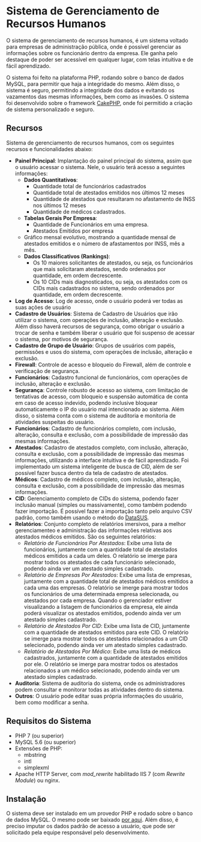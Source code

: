 # Sistema de Gerenciamento de Recursos Humanos

O sistema de gerenciamento de recursos humanos, é um sistema voltado para empresas de administração pública, onde é possível gerenciar as informações sobre os funcionário dentro da empresa. Ele ganha pelo destaque de poder ser acessível em qualquer lugar, com telas intuitiva e de fácil aprendizado.

O sistema foi feito na plataforma PHP, rodando sobre o banco de dados MySQL, para permitir que haja a integridade do mesmo. Além disso, o sistema é seguro, permitindo a integridade dos dados e evitando os vazamentos das mesmas informações, bem como as invasões. O sistema foi desenvolvido sobre o framework [CakePHP](http://cakephp.org), onde foi permitido a criação de sistema personalizado e seguro.

## Recursos

Sistema de gerenciamento de recursos humanos, com os seguintes recursos e funcionalidades abaixo:

- **Painel Principal**: Implantação do painel principal do sistema, assim que o usuário acessar o sistema. Nele, o usuário terá acesso a seguintes informações:
    - **Dados Quantitativos**:
        - Quantidade total de funcionários cadastrados
        - Quantidade total de atestados emitidos nos últimos 12 meses
        - Quantidade de atestados que resultaram no afastamento de INSS nos últimos 12 meses
        - Quantidade de médicos cadastrados.
    - **Tabelas Gerais Por Empresa**:
        - Quantidade de Funcionários em uma empresa.
        - Atestados Emitidos por empresa
    - Gráfico mensal evolutivo, mostrando a quantidade mensal de atestados emitidos e o número de afastamentos por INSS, mês a mês.
    - **Dados Classificativos (Rankings)**:
        - Os 10 maiores solicitantes de atestados, ou seja, os funcionários que mais solicitaram atestados, sendo ordenados por quantidade, em ordem decrescente.
        - Os 10 CIDs mais diagnosticados, ou seja, os atestados com os CIDs mais cadastrados no sistema, sendo ordenados por quantidade, em ordem decrescente.
- **Log de Acesso**: Log de acesso, onde o usuário poderá ver todas as suas ações de usuário
- **Cadastro de Usuários**: Sistema de Cadastro de Usuários que irão utilizar o sistema, com operações de inclusão, alteração e exclusão. Além disso haverá recursos de segurança, como obrigar o usuário a trocar de senha e também liberar o usuário que foi suspenso de acessar o sistema, por motivos de segurança.
- **Cadastro de Grupo de Usuário**: Grupos de usuários com papéis, permissões e usos do sistema, com operações de inclusão, alteração e exclusão.
- **Firewall**: Controle de acesso e bloqueio do Firewall, além de controle e verificação de segurança.
- **Funcionários**: Cadastro funcional de funcionários, com operações de inclusão, alteração e exclusão.
- **Segurança**: Controle robusto de acesso ao sistema, com limitação de tentativas de acesso, com bloqueio e suspensão automática de conta em caso de acesso indevido, podendo inclusive bloquear automaticamente o IP do usuário mal intencionado ao sistema. Além disso, o sistema conta com o sistema de auditoria e monitoria de atividades suspeitas do usuário.
- **Funcionários**: Cadastro de funcionários completo, com inclusão, alteração, consulta e exclusão, com a 
possibilidade de impressão das mesmas informações.
- **Atestados**: Cadastro de atestados completo, com inclusão, alteração, consulta e exclusão, com a possibilidade de impressão das mesmas informações, utilizando a interface intuitiva e de fácil aprendizado. Foi implementado um sistema inteligente de busca de CID, além de ser possível fazer busca dentro da tela de cadastro de atestados.
- **Médicos**: Cadastro de médicos completo, com inclusão, alteração, consulta e exclusão, com a possibilidade de impressão das mesmas informações.
- **CID**: Gerenciamento completo de CIDs do sistema, podendo fazer inclusão manual (simples ou massivamente), como também podendo fazer importação. É possível fazer a importação tanto pelo arquivo CSV padrão, como também usando o método do [DataSUS](http://datasus.saude.gov.br/).
- **Relatórios**: Conjunto completo de relatórios imersivos, para a melhor gerenciamenteo e administração das informações relativas aos atestados médicos emitidos. São os seguintes relatórios:
    - *Relatório de Funcionários Por Atestados*: Exibe uma lista de funcionários, juntamente com a quantidade total de atestados médicos emitidos a cada um deles. O relatório se imerge para mostrar todos os atestados de cada funcionário selecionado, podendo ainda ver um atestado simples cadastrado.
    - *Relatório de Empresas Por Atestados*: Exibe uma lista de empresas, juntamente com a quantidade total de atestados médicos emitidos a cada uma das empresas. O relatório se imerge para mostrar todos os funcionários de uma determinada empresa selecionada, ou atestados por cada empresa. Quando o gerenciador estiver visualizando a listagem de funcionários da empresa, ele ainda poderá visualizar os atestados emitidos, podendo ainda ver um atestado simples cadastrado.
    - *Relatório de Atestados Por CID*: Exibe uma lista de CID, juntamente com a quantidade de atestados emitidos para este CID. O relatório se imerge para mostrar todos os atestados relacionados a um CID selecionado, podendo ainda ver um atestado simples cadastrado.
    - *Relatório de Atestados Por Médico*: Exibe uma lista de médicos cadastrados, juntamente com a quantidade de atestados emitidos por ele. O relatório se imerge para mostrar todos os atestados relacionados a um médico selecionado, podendo ainda ver um atestado simples cadastrado.
- **Auditoria**: Sistema de auditoria do sistema, onde os administradores podem consultar e monitorar todas as atividades dentro do sistema.
- **Outros**: O usuário pode editar suas própria informações do usuário, bem como modificar a senha.

## Requisitos do Sistema

- PHP 7 (ou superior)
- MySQL 5.6 (ou superior)
- Extensões de PHP:
    - mbstring
    - intl 
    - simplexml 
- Apache HTTP Server, com *mod_rewrite* habilitado IIS 7 (com *Rewrite Module*) ou nginx.

## Instalação

O sistema deve ser instalado em um provedor PHP e rodado sobre o banco de dados MySQL. O mesmo pode ser baixado [por aqui](https://github.com/coqueiralmg/rh/releases). Além disso, é preciso imputar os dados padrão de acesso a usuário, que pode ser solicitado pela equipe responsável pelo desenvolvimento.
